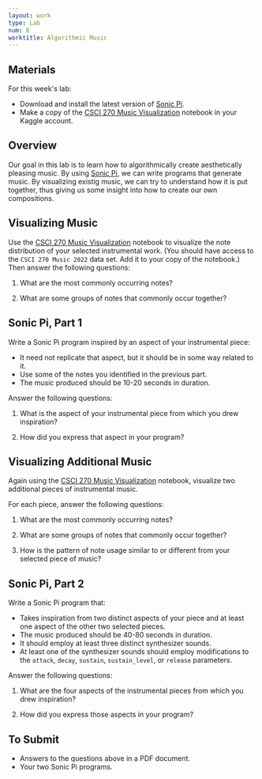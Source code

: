```yaml
---
layout: work
type: Lab
num: 8
worktitle: Algorithmic Music
---
```


## Materials

For this week's lab:

* Download and install the latest version of [Sonic Pi](https://sonic-pi.net).
* Make a copy of the [CSCI 270 Music Visualization](https://www.kaggle.com/gabrielferrer/csci-270-music-visualization) notebook in your Kaggle account.

## Overview

Our goal in this lab is to learn how to algorithmically create aesthetically pleasing music. By using 
[Sonic Pi](https://sonic-pi.net), we can write programs that generate music. By visualizing existig music, we can try to understand how it is put together,
thus giving us some insight into how to create our own compositions.

## Visualizing Music

Use the [CSCI 270 Music Visualization](https://www.kaggle.com/gabrielferrer/csci-270-music-visualization) notebook to visualize the note distribution of 
your selected instrumental work. (You should have access to the `CSCI 270 Music 2022` data set. Add it
to your copy of the notebook.) Then answer the following questions:

1. What are the most commonly occurring notes?

2. What are some groups of notes that commonly occur together?

## Sonic Pi, Part 1

Write a Sonic Pi program inspired by an aspect of your instrumental piece:
* It need not replicate that aspect, but it should be in some way related to it. 
* Use some of the notes you identified in the previous part. 
* The music produced should be 10-20 seconds in duration.

Answer the following questions:
1. What is the aspect of your instrumental piece from which you drew inspiration?

2. How did you express that aspect in your program?

## Visualizing Additional Music

Again using the [CSCI 270 Music Visualization](https://www.kaggle.com/gabrielferrer/csci-270-music-visualization) notebook,
visualize two additional pieces of instrumental music.

For each piece, answer the following questions:

1. What are the most commonly occurring notes?

2. What are some groups of notes that commonly occur together?

3. How is the pattern of note usage similar to or different from your selected piece of music?

## Sonic Pi, Part 2

Write a Sonic Pi program that:
* Takes inspiration from two distinct aspects of your piece and at least one aspect of the other two selected pieces. 
* The music produced should be 40-80 seconds in duration. 
* It should employ at least three distinct synthesizer sounds.
* At least one of the synthesizer sounds should employ modifications to the `attack`, `decay`,
  `sustain`, `sustain_level`, or `release` parameters.

Answer the following questions:
1. What are the four aspects of the instrumental pieces from which you drew inspiration?

2. How did you express those aspects in your program?

## To Submit
* Answers to the questions above in a PDF document.
* Your two Sonic Pi programs.